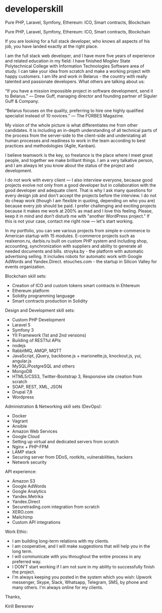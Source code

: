 # developerskill

Pure PHP, Laravel, Symfony, Ethereum: ICO, Smart contracts, Blockchain


Pure PHP, Laravel, Symfony, Ethereum: ICO, Smart contracts, Blockchain

 If you are looking for a full stack developer, who knows all aspects of his job, you have landed exactly at the right place.

I am the full stack web developer, and I have more five years of experience and related education in my field: I have finished Mogilev State Polytechnical College with Information Technologies Software area of study. I can take your idea from scratch and make a working project with happy customers. I am life and work in ​Belarus - the country with really talented and passionate developers. What others are talking about us:

“If you have a mission impossible project in software development, send it to Belarus.”
― Drew Guff, managing director and founding partner of Siguler Guff & Company.

“Belarus focuses on the quality, preferring to hire one highly qualified specialist instead of 10 novices.”
― The FORBES Magazine.

My vision of the whole picture is what differentiates me from other candidates. It is including an in-depth understanding of all technical parts of the process from the server-side to the client-side and understating all human processes and readiness to work in the team according to best practices and methodologies (Agile, Kanban).

I believe teamwork is the key, so freelance is the place where I meet great people, and together we make brilliant things. I am a very talkative person, and I am always let you know about the status of the project and development.

I do not work with every client — I also interview everyone, because good projects evolve not only from a good developer but in collaboration with the good developer and adequate client. That is why I ask many questions for every design job and don't accept the projects before the interview. I do not do cheap work (though I am flexible in quoting, depending on who you are) because every job should be paid. I prefer challenging and exciting projects because it makes me work at 200% as mad and I love this feeling. Please, keep it in mind and don’t disturb me with "another WordPress project."
If this is not your case, contact me right now — let's start working.

In my portfolio, you can see various projects from simple e-commerce to American startup with 15 modules. 
E-commerce projects such as realxenon.ru, darbis.ru built on custom PHP system and including shop, accounting, synchronization with suppliers and ability to generate all needed documents and bills.
stroyka.by - the platform with automatic advertising selling. It includes robots for automatic work with Google AdWords and Yandex.Direct. 
etouches.com - the startup in Silicon Valley for events organization.

Blockchain skill sets:
- Creation of ICO and custom tokens smart contracts in Ehtereum
- Ethereum platform
- Solidity programming language
- Smart contracts production in Solidity

Design and Development skill sets:
- Custom PHP Development
- Laravel 5
- Symfony 3
- YII Framework (1st and 2nd versions)
- Building of RESTful APIs
- nodejs
- RabbitMQ, AMQP, MQTT
- JavaScript, jQuery, backbone.js + marionette.js, knockout.js, yui, angular.js 
- MySQL/PostgreSQL and others 
- MongoDB
- HTML5/CSS3, Twitter-Bootstrap 3, Responsive site creation from scratch 
- SOAP, REST, XML, JSON​
- Drupal 7,8
- Wordpress

Administration & Networking skill sets (DevOps): 
- Docker
- Vagrant
- Ansible
- Amazon Web Services
- Google Cloud
- Setting up virtual and dedicated servers from scratch
- Nginx + PHP-FPM
- LAMP stack
- Securing server from DDoS, rootkits, vulnerabilities, hackers
- Network security

API experience: 
- Amazon S3
- Google AdWords
- Google Analytics
- Yandex.Metrika
- Yandex.Direct
- Securetrading.com integration from scratch 
- XERO.com 
- Mailchimp 
- Custom API integrations

Work Ethic: 
- I am building long-term relations with my clients.
- I am cooperative, and I will make suggestions that will help you in the long term.
- I will communicate with you throughout the entire process in any preferred way.
- I DON’T start working if I am not sure in my ability to successfully finish the project. 
- I'm always keeping you posted in the system which you wish: Upwork messenger, Skype, Slack, Whatsapp, Telegram, SMS, by phone and many others. I'm always online for my clients.

Thanks, 

Kirill Beresnev
